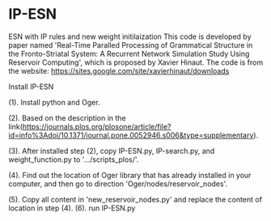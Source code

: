 # IP-ESN
ESN with IP rules and new weight initilaization
This code is developed by paper named 'Real-Time Paralled Processing of Grammatical Structure in the Fronto-Striatal System: A Recurrent Network Simulation Study Using Reservoir Computing', 
which is proposed by Xavier Hinaut. 
The code is from the website: https://sites.google.com/site/xavierhinaut/downloads

Install IP-ESN

(1). Install python and Oger.

(2). Based on the description in the link(https://journals.plos.org/plosone/article/file?id=info%3Adoi/10.1371/journal.pone.0052946.s006&type=supplementary).

(3). After installed step (2), copy IP-ESN.py, IP-search.py, and weight_function.py to '.../scripts_plos/'.

(4). Find out the location of Oger library that has already installed in your computer, and then go to direction 'Oger/nodes/reservoir_nodes'.

(5). Copy all content in 'new_reservoir_nodes.py' and replace the content of location in step (4).
(6). run IP-ESN.py

